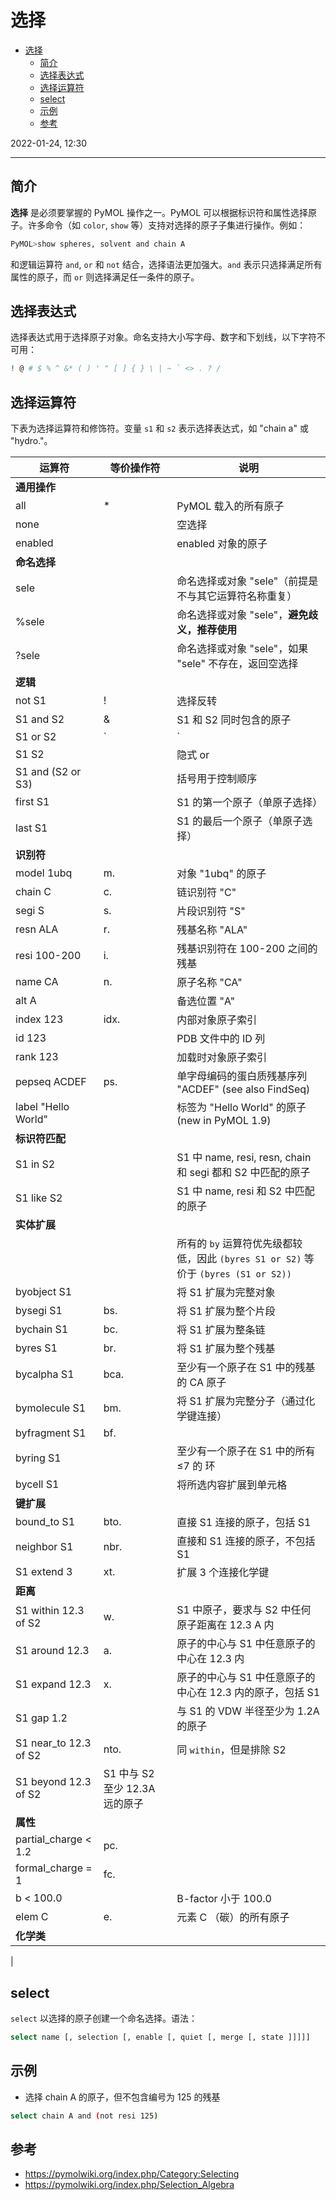 # 选择

- [选择](#选择)
  - [简介](#简介)
  - [选择表达式](#选择表达式)
  - [选择运算符](#选择运算符)
  - [select](#select)
  - [示例](#示例)
  - [参考](#参考)

2022-01-24, 12:30
***

## 简介

**选择** 是必须要掌握的 PyMOL 操作之一。PyMOL 可以根据标识符和属性选择原子。许多命令（如 `color`, `show` 等）支持对选择的原子子集进行操作。例如：

```sh
PyMOL>show spheres, solvent and chain A
```

和逻辑运算符 `and`, `or` 和 `not` 结合，选择语法更加强大。`and` 表示只选择满足所有属性的原子，而 `or` 则选择满足任一条件的原子。

## 选择表达式

选择表达式用于选择原子对象。命名支持大小写字母、数字和下划线，以下字符不可用：

```sh
! @ # $ % ^ &* ( ) ' " [ ] { } \ | ~ ` <> . ? /
```

## 选择运算符

下表为选择运算符和修饰符。变量 `s1` 和 `s2` 表示选择表达式，如 "chain a" 或 "hydro."。

|运算符|等价操作符|说明|
|---|---|---|
|**通用操作**|||
|all|*|PyMOL 载入的所有原子|
|none||空选择|
|enabled||enabled 对象的原子|
|**命名选择**|||
|sele||命名选择或对象 "sele"（前提是不与其它运算符名称重复）|
|%sele||命名选择或对象 "sele"，**避免歧义，推荐使用**|
|?sele||命名选择或对象 "sele"，如果 "sele" 不存在，返回空选择|
|**逻辑**|||
|not S1|!|选择反转|
|S1 and S2| & |S1 和 S2 同时包含的原子|
|S1 or S2|`|`|S1 或 S2 包含的原子|
|S1 S2|| 隐式 or|
|S1 and (S2 or S3)||括号用于控制顺序|
|first S1||S1 的第一个原子（单原子选择）|
|last S1||S1 的最后一个原子（单原子选择）|
|**识别符**|||
|model 1ubq|m.|对象 "1ubq" 的原子|
|chain C|c.|链识别符 "C"|
|segi S|s.|片段识别符 "S"|
|resn ALA|r.|残基名称 "ALA"|
|resi 100-200|i.|残基识别符在 100-200 之间的残基|
|name CA|n.|原子名称 "CA"|
|alt A||备选位置 "A"|
|index 123|idx.|内部对象原子索引|
|id 123||PDB 文件中的 ID 列|
|rank 123||加载时对象原子索引|
|pepseq ACDEF|ps.|单字母编码的蛋白质残基序列 "ACDEF" (see also FindSeq)|
|label "Hello World"||标签为 "Hello World" 的原子 (new in PyMOL 1.9)|
|**标识符匹配**|||
|S1 in S2||S1 中 name, resi, resn, chain 和 segi 都和 S2 中匹配的原子|
|S1 like S2||S1 中 name, resi 和 S2 中匹配的原子|
|**实体扩展**|||
|||所有的 `by` 运算符优先级都较低，因此 `(byres S1 or S2)` 等价于 `(byres (S1 or S2))`|
|byobject S1||将 S1 扩展为完整对象|
|bysegi S1|bs.|将 S1 扩展为整个片段|
|bychain S1|bc.|将 S1 扩展为整条链|
|byres S1|br.|将 S1 扩展为整个残基|
|bycalpha S1|bca.|至少有一个原子在 S1 中的残基的 CA 原子|
|bymolecule S1|bm.|将 S1 扩展为完整分子（通过化学键连接）|
|byfragment S1|bf.||
|byring S1||至少有一个原子在 S1 中的所有 ≤7 的 环|
|bycell S1||将所选内容扩展到单元格|
|**键扩展**|||
|bound_to S1|bto.|直接 S1 连接的原子，包括 S1|
|neighbor S1|nbr.|直接和 S1 连接的原子，不包括 S1|
|S1 extend 3|xt.|扩展 3 个连接化学键|
|**距离**|||
|S1 within 12.3 of S2|w.|S1 中原子，要求与 S2 中任何原子距离在 12.3 A 内|
|S1 around 12.3|a.|原子的中心与 S1 中任意原子的中心在 12.3 内|
|S1 expand 12.3|x.|原子的中心与 S1 中任意原子的中心在 12.3 内的原子，包括 S1|
|S1 gap 1.2||与 S1 的 VDW 半径至少为 1.2A 的原子|
|S1 near_to 12.3 of S2|nto.|同 `within`，但是排除 S2|
|S1 beyond 12.3 of S2|S1 中与 S2 至少 12.3A 远的原子|
|**属性**|||
|partial_charge < 1.2|pc.||
|formal_charge = 1|fc.||
|b < 100.0||B-factor 小于 100.0|
|elem C|e.|元素 C （碳）的所有原子|
|**化学类**|||
|

## select

`select` 以选择的原子创建一个命名选择。语法：

```sh
select name [, selection [, enable [, quiet [, merge [, state ]]]]]
```

## 示例

- 选择 chain A 的原子，但不包含编号为 125 的残基

```sh
select chain A and (not resi 125)
```

## 参考

- https://pymolwiki.org/index.php/Category:Selecting
- https://pymolwiki.org/index.php/Selection_Algebra

